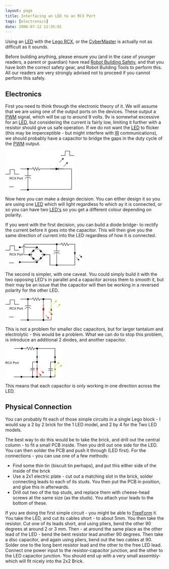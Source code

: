 ```yaml
---
layout: page
title: Interfacing an LED to an RCX Port
tags: [electronics]
date: 2006-07-12 12:35:01
---
```

Using an [LED](/wiki/led.html "Light Emitting Diode") with the [Lego RCX](/wiki/rcx.html "The Lego RCX"), or the [CyberMaster](/wiki/cybermaster.html "CyberMaster") is actually not as difficult as it sounds.

Before building anything, please ensure you (and in the case of younger readers, a parent or guardian) have read [Robot Building Safety](/wiki/robot_building_safety.html "Building robots can be dangerous - tips to help your safety"), and that you have both the correct safety gear, and Robot Building Tools to perform this. All our readers are very strongly advised not to proceed if you cannot perform this safely.

## Electronics

First you need to think through the electronic theory of it. We will assume that we are using one of the output ports on the devices. These output a [PWM](/wiki/pwm.html "Pulse Width Modulation") signal, which will be up to around 9 volts. 9v is somewhat excessive for an [LED](/wiki/led.html "Light Emitting Diode"), but considering the current is fairly low, limiting it further with a resistor should give us safe operation. If we do not want the [LED](/wiki/led.html "Light Emitting Diode") to flicker (this may be imperceptible - but might interfere with [IR](/wiki/infra_red.html "A type of EM radiation commonly used for digital communications") communications), we should probably have a capacitor to bridge the gaps in the duty cycle of the [PWM](/wiki/pwm.html "Pulse Width Modulation") output.

![RCX LED schematic diagram](/galleries/gallery-1-common-images/147-rcxled1.png)

Now here you can make a design decision. You can either design it so you are using one [LED](/wiki/led.html "Light Emitting Diode") which will light regardless fo which ay it is connected, or so you can have two [LED's](/wiki/led.html "Light Emitting Diode") so you get a different colour depending on polarity.

If you went with the first decision, you can build a diode bridge- to rectify the current before it goes into the capacitor. This will then give you the same direction of current into the LED regardless of how it is connected.

![RCX to LED Schematic with diode rectifier bridge](/galleries/gallery-1-common-images/148-rcxled2.png)

The second is simpler, with one caveat. You could simply build it with the two opposing LED's in parallel and a capacitor across them to smooth it, but their may be an issue that the capacitor will then be working in a reversed polarity for the other LED.

![Lego RCX to two coloured LED schematic diagram](/galleries/gallery-1-common-images/149-rcxled3.png)

This is not a problem for smaller disc capacitors, but for larger tantalum and electrolytic - this would be a problem. What we can do to stop this problem, is introduce an additional 2 diodes, and another capacitor.

![Lego RCX to coloured LEDs with persistence of vision capacitors](/galleries/gallery-1-common-images/150-rcxled4.png)

This means that each capacitor is only working in one direction across the LED.

## Physical Connection

You can probably fit each of those simple circuits in a single Lego block - I would say a 2 by 2 brick for the 1 LED model, and 2 by 4 for the Two LED models.

The best way to do this would be to take the brick, and drill out the central column - to fit a small PCB inside. Then you drill out one side for the LED. You can then solder the PCB and push it through (LED first). For the connections - you can use one of a few methods:

- Find some thin tin (biscuit tin perhaps), and put this either side of the inside of the brick
- Use a 2x1 electric plate - cut out a matching slot in the brick, solder connecting leads to each of its studs. You then put the PCB in position, and glue this in afterwards.
- Drill out two of the top studs, and replace them with cheese-head screws at the same size (as the studs). You attach your leads to the bottom of these.

If you are doing the first simple circuit - you might be able to [FreeForm](/wiki/freeform.html "FreeForm") it. You take the LED, and cut its cables short - to about 5mm. You then take the resistor. Cut one of its leads short, and using pliers, bend the other 90 degrees at around 2 or 3 mm. Then - at around the same place as the other lead of the LED - bend the bent resistor lead another 90 degrees. Then take a disc capacitor, and again using pliers, bend out the two cables at 90\. Solder one to the long bent resistor lead and the other to the free LED lead. Connect one power input to the resistor-capacitor junction, and the other to the LED capacitor junction. You should end up with a very small assembly- which will fit nicely into the 2x2 Brick.
